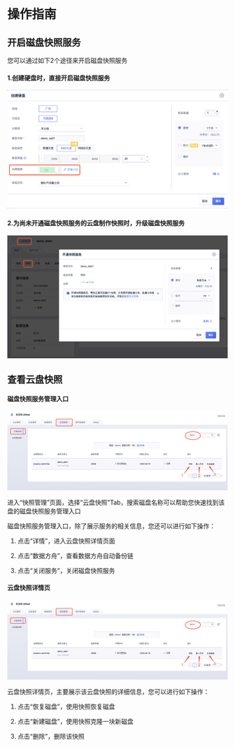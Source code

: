 # 操作指南



## 开启磁盘快照服务

您可以通过如下2个途径来开启磁盘快照服务

#### 1.创建硬盘时，直接开启磁盘快照服务

![image](/images/usnap1.png)

#### 2.为尚未开通磁盘快照服务的云盘制作快照时，升级磁盘快照服务

![image](/images/usnap2.png)



## 查看云盘快照

#### 磁盘快照服务管理入口

![image](/images/usnap3.png)

进入“快照管理”页面，选择“云盘快照”Tab，搜索磁盘名称可以帮助您快速找到该盘的磁盘快照服务管理入口

磁盘快照服务管理入口，除了展示服务的相关信息，您还可以进行如下操作：

1. 点击“详情”，进入云盘快照详情页面

2. 点击“数据方舟”，查看数据方舟自动备份链

3. 点击“关闭服务”，关闭磁盘快照服务

#### 云盘快照详情页

![image](/images/usnap3.png)

云盘快照详情页，主要展示该云盘快照的详细信息，您可以进行如下操作：

1. 点击“恢复磁盘”，使用快照恢复磁盘

2. 点击“新建磁盘”，使用快照克隆一块新磁盘

3. 点击“删除”，删除该快照

